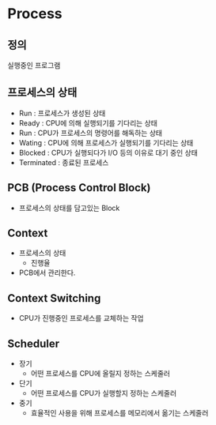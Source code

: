 # Process

## 정의
실행중인 프로그램

## 프로세스의 상태
- Run : 프로세스가 생성된 상태
- Ready : CPU에 의해 실행되기를 기다리는 상태
- Run : CPU가 프로세스의 명령어를 해독하는 상태
- Wating : CPU에 의해 프로세스가 실행되기를 기다리는 상태
- Blocked : CPU가 실행되다가 I/O 등의 이유로 대기 중인 상태
- Terminated : 종료된 프로세스

## PCB (**Process Control Block)**
- 프로세스의 상태를 담고있는 Block

## Context
- 프로세스의 상태
    - 진행율
- PCB에서 관리한다.

## Context Switching
- CPU가 진행중인 프로세스를 교체하는 작업
## Scheduler
- 장기
    - 어떤 프로세스를 CPU에 올릴지 정하는 스케줄러
- 단기
    - 어떤 프로세스를 CPU가 실행할지 정하는 스케줄러
- 중기
    - 효율적인 사용을 위해 프로세스를 메모리에서 옮기는 스케줄러
